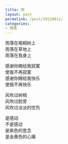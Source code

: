 ```yaml
---
title: 雨
layout: post
permalink: /post/20110811/
categories:
- 随笔
---
```


雨落在梧桐树上  
雨落在草地上  
雨落在我身上

感谢你赐给我寂寞  
使我不再寂寞  
感谢你赐给我快乐  
使我不再快乐

风吹过树梢  
风吹过脸旁  
风吹过淡淡的忧伤

是感动  
不是感动  
是紫色的思念  
是金黄色的心痛
